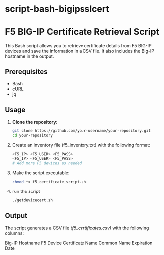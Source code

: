 # script-bash-bigipsslcert

# F5 BIG-IP Certificate Retrieval Script

This Bash script allows you to retrieve certificate details from F5 BIG-IP devices and save the information in a CSV file. It also includes the Big-IP hostname in the output.

## Prerequisites

- Bash
- cURL
- jq

## Usage

1. **Clone the repository:**

   ```bash
   git clone https://github.com/your-username/your-repository.git
   cd your-repository
   ```
2. Create an inventory file (f5_inventory.txt) with the following format:
   ```bash
   <F5_IP> <F5_USER> <F5_PASS>
   <F5_IP> <F5_USER> <F5_PASS>
   # Add more F5 devices as needed
   ```
3. Make the script executable:
   ```bash
   chmod +x f5_certificate_script.sh
   ```
4. run the script
   ```bash
   ./getdevicecert.sh
   ```

## Output
The script generates a CSV file *(f5_certificates.csv)* with the following columns:

Big-IP Hostname
F5 Device
Certificate Name
Common Name
Expiration Date
